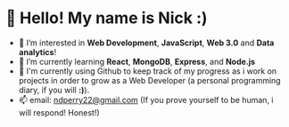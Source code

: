 # 👋 Hello! My name is Nick :)
- 👀 I’m interested in **Web Development**, **JavaScript**, **Web 3.0** and **Data analytics**!
- 🌱 I’m currently learning **React**, **MongoDB**, **Express**, and **Node.js**
- 💞️ I'm currently using Github to keep track of my progress as i work on projects in order to grow as a Web Developer (a personal programming diary, if you will **:)**).
- 📫 email: ndperry22@gmail.com (If you prove yourself to be human, i will respond! Honest!)


